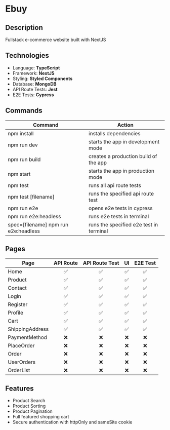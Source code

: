 # Ebuy

## Description

Fullstack e-commerce website built with NextJS

## Technologies

- Language: **TypeScript**
- Framework: **NextJS**
- Styling: **Styled Components**
- Database: **MongoDB**
- API Route Tests: **Jest**
- E2E Tests: **Cypress**

## Commands

| Command                              | Action                                  |
| ------------------------------------ | --------------------------------------- |
| npm install                          | installs dependencies                   |
| npm run dev                          | starts the app in development mode      |
| npm run build                        | creates a production build of the app   |
| npm start                            | starts the app in production mode       |
| npm test                             | runs all api route tests                |
| npm test [filename]                  | runs the specified api route test       |
| npm run e2e                          | opens e2e tests in cypress              |
| npm run e2e:headless                 | runs e2e tests in terminal              |
| spec=[filename] npm run e2e:headless | runs the specified e2e test in terminal |

## Pages

| Page            | API Route | API Route Test | UI  | E2E Test |
| --------------- | :-------: | :------------: | :-: | :------: |
| Home            |    ✅     |       ✅       | ✅  |    ✅    |
| Product         |    ✅     |       ✅       | ✅  |    ✅    |
| Contact         |    ✅     |       ✅       | ✅  |    ✅    |
| Login           |    ✅     |       ✅       | ✅  |    ✅    |
| Register        |    ✅     |       ✅       | ✅  |    ✅    |
| Profile         |    ✅     |       ✅       | ✅  |    ✅    |
| Cart            |    ✅     |       ✅       | ✅  |    ✅    |
| ShippingAddress |    ✅     |       ✅       | ✅  |    ✅    |
| PaymentMethod   |    ❌     |       ❌       | ❌  |    ❌    |
| PlaceOrder      |    ❌     |       ❌       | ❌  |    ❌    |
| Order           |    ❌     |       ❌       | ❌  |    ❌    |
| UserOrders      |    ❌     |       ❌       | ❌  |    ❌    |
| OrderList       |    ❌     |       ❌       | ❌  |    ❌    |

## Features

- Product Search
- Product Sorting
- Product Pagination
- Full featured shopping cart
- Secure authentication with httpOnly and sameSite cookie
